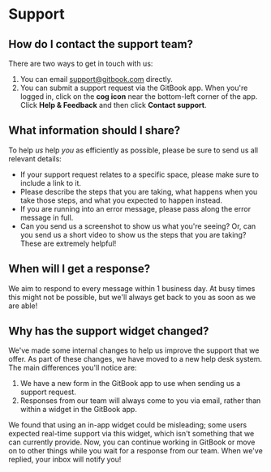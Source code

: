 # Support

## How do I contact the support team?

There are two ways to get in touch with us:

1. You can email [support@gitbook.com](mailto:support@gitbook.com) directly.
2. You can submit a support request via the GitBook app. When you're logged in, click on the **cog icon** near the bottom-left corner of the app. Click **Help & Feedback** and then click **Contact support**.

## What information should I share?

To help _us_ help _you_ as efficiently as possible, please be sure to send us all relevant details:

* If your support request relates to a specific space, please make sure to include a link to it.
* Please describe the steps that you are taking, what happens when you take those steps, and what you expected to happen instead.
* If you are running into an error message, please pass along the error message in full.
* Can you send us a screenshot to show us what you're seeing? Or, can you send us a short video to show us the steps that you are taking? These are extremely helpful!

## When will I get a response?

We aim to respond to every message within 1 business day. At busy times this might not be possible, but we'll always get back to you as soon as we are able!

## Why has the support widget changed?

We've made some internal changes to help us improve the support that we offer. As part of these changes, we have moved to a new help desk system. The main differences you'll notice are:

1. We have a new form in the GitBook app to use when sending us a support request.
2. Responses from our team will always come to you via email, rather than within a widget in the GitBook app.

We found that using an in-app widget could be misleading; some users expected real-time support via this widget, which isn't something that we can currently provide. Now, you can continue working in GitBook or move on to other things while you wait for a response from our team. When we've replied, your inbox will notify you!
